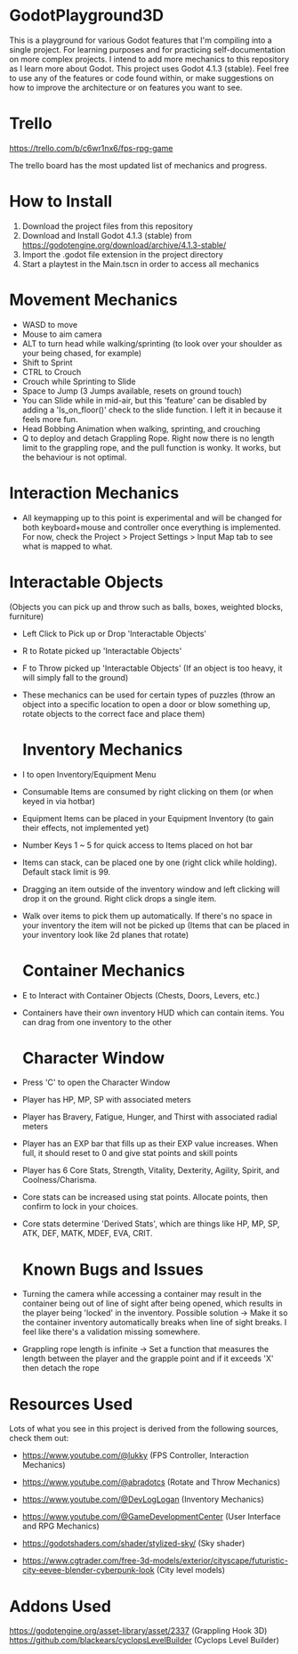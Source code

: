 # GodotPlayground3D
 This is a playground for various Godot features that I'm compiling into a single project. 
 For learning purposes and for practicing self-documentation on more complex projects. 
 I intend to add more mechanics to this repository as I learn more about Godot. 
 This project uses Godot 4.1.3 (stable). 
 Feel free to use any of the features or code found within, or make suggestions on how to improve the architecture or on features you want to see. 
 
# Trello
https://trello.com/b/c6wr1nx6/fps-rpg-game

The trello board has the most updated list of mechanics and progress. 

# How to Install
 1. Download the project files from this repository
 2. Download and Install Godot 4.1.3 (stable) from https://godotengine.org/download/archive/4.1.3-stable/
 3. Import the .godot file extension in the project directory
 4. Start a playtest in the Main.tscn in order to access all mechanics

# Movement Mechanics
- WASD to move
- Mouse to aim camera
- ALT to turn head while walking/sprinting (to look over your shoulder as your being chased, for example)
- Shift to Sprint
- CTRL to Crouch
- Crouch while Sprinting to Slide
- Space to Jump (3 Jumps available, resets on ground touch)
- You can Slide while in mid-air, but this 'feature' can be disabled by adding a 'Is_on_floor()' check to the slide function. I left it in because it feels more fun.
- Head Bobbing Animation when walking, sprinting, and crouching
- Q to deploy and detach Grappling Rope. Right now there is no length limit to the grappling rope, and the pull function is wonky. It works, but the behaviour is not optimal. 

 # Interaction Mechanics
- All keymapping up to this point is experimental and will be changed for both keyboard+mouse and controller once everything is implemented. For now, check the Project > Project Settings > Input Map tab to see what is mapped to what. 

 # Interactable Objects 
(Objects you can pick up and throw such as balls, boxes, weighted blocks, furniture)
- Left Click to Pick up or Drop 'Interactable Objects'
- R to Rotate picked up 'Interactable Objects'
- F to Throw picked up 'Interactable Objects' (If an object is too heavy, it will simply fall to the ground)
- These mechanics can be used for certain types of puzzles (throw an object into a specific location to open a door or blow something up, rotate objects to the correct face and place them)

  # Inventory Mechanics
- I to open Inventory/Equipment Menu
- Consumable Items are consumed by right clicking on them (or when keyed in via hotbar)
- Equipment Items can be placed in your Equipment Inventory (to gain their effects, not implemented yet)
- Number Keys 1 ~ 5 for quick access to Items placed on hot bar
- Items can stack, can be placed one by one (right click while holding). Default stack limit is 99.
- Dragging an item outside of the inventory window and left clicking will drop it on the ground. Right click drops a single item. 
- Walk over items to pick them up automatically. If there's no space in your inventory the item will not be picked up (Items that can be placed in your inventory look like 2d planes that rotate)

  # Container Mechanics
- E to Interact with Container Objects (Chests, Doors, Levers, etc.)
- Containers have their own inventory HUD which can contain items. You can drag from one inventory to the other

  # Character Window
- Press 'C' to open the Character Window
- Player has HP, MP, SP with associated meters
- Player has Bravery, Fatigue, Hunger, and Thirst with associated radial meters
- Player has an EXP bar that fills up as their EXP value increases. When full, it should reset to 0 and give stat points and skill points
- Player has 6 Core Stats, Strength, Vitality, Dexterity, Agility, Spirit, and Coolness/Charisma. 
- Core stats can be increased using stat points. Allocate points, then confirm to lock in your choices. 
- Core stats determine 'Derived Stats', which are things like HP, MP, SP, ATK, DEF, MATK, MDEF, EVA, CRIT. 

  # Known Bugs and Issues
- Turning the camera while accessing a container may result in the container being out of line of sight after being opened, which results in the player being 'locked' in the inventory. Possible solution -> Make it so the container inventory automatically breaks when line of sight breaks. I feel like there's a validation missing somewhere. 
- Grappling rope length is infinite -> Set a function that measures the length between the player and the grapple point and if it exceeds 'X' then detach the rope

# Resources Used

Lots of what you see in this project is derived from the following sources, check them out:

- https://www.youtube.com/@lukky (FPS Controller, Interaction Mechanics)
- https://www.youtube.com/@abradotcs (Rotate and Throw Mechanics)
- https://www.youtube.com/@DevLogLogan (Inventory Mechanics)
- https://www.youtube.com/@GameDevelopmentCenter (User Interface and RPG Mechanics) 
- https://godotshaders.com/shader/stylized-sky/ (Sky shader)

- https://www.cgtrader.com/free-3d-models/exterior/cityscape/futuristic-city-eevee-blender-cyberpunk-look (City level models)
# Addons Used
https://godotengine.org/asset-library/asset/2337 (Grappling Hook 3D)
https://github.com/blackears/cyclopsLevelBuilder (Cyclops Level Builder)


